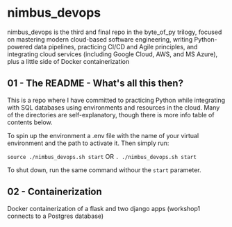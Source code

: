 # nimbus_devops

nimbus_devops is the third and final repo in the byte_of_py trilogy, focused on mastering modern cloud-based software engineering, writing Python-powered data pipelines, practicing CI/CD and Agile principles, and integrating cloud services (including Google Cloud, AWS, and MS Azure), plus a little side of Docker containerization

## 01 - The README - What's all this then?

This is a repo where I have committed to practicing Python while integrating with SQL databases using environments and resources in the cloud. Many of the directories are self-explanatory, though there is more info table of contents below.

To spin up the environment a .env file with the name of your virtual environment and the path to activate it. Then simply run:

`source ./nimbus_devops.sh start`
OR
`. ./nimbus_devops.sh start`

To shut down, run the same command withour the `start` parameter.

## 02 - Containerization

Docker containerization of a flask and two django apps (workshop1 connects to a Postgres database)
